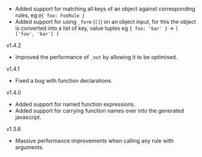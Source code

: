 * Added support for matching all keys of an object against corresponding rules,
	eg `@{ foo: FooRule }`
* Added support for using `_form` (`[]`) on an object input,
	for this the object is converted into a list of key, value tuples
	eg `{ foo: 'bar' }` -> `[ ['foo', 'bar'] ]`

v1.4.2

* Improved the performance of `_not` by allowing it to be optimised.

v1.4.1

* Fixed a bug with function declarations.

v1.4.0

* Added support for named function expressions.
* Added support for carrying function names over into the generated javascript.

v1.3.6

* Massive performance improvements when calling any rule with arguments.
